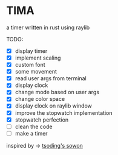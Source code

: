 # TIMA
a timer written in rust using raylib

TODO:
- [x] display timer
- [x] implement scaling
- [x] custom font
- [x] some movement
- [x] read user args from terminal
- [x] display clock
- [x] change mode based on user args
- [x] change color space
- [x] display clock on raylib window
- [x] improve the stopwatch implementation
- [x] stopwatch perfection
- [ ] clean the code
- [ ] make a timer

inspired by -> [tsoding's sowon](https://github.com/tsoding/sowon)
